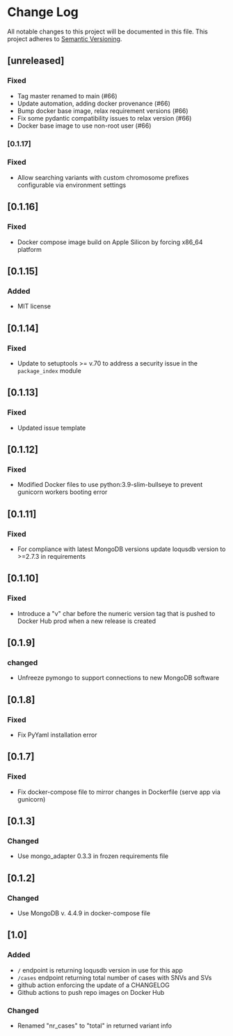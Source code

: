 # Change Log
All notable changes to this project will be documented in this file.
This project adheres to [Semantic Versioning](http://semver.org/).

## [unreleased]
### Fixed
- Tag master renamed to main (#66)
- Update automation, adding docker provenance (#66)
- Bump docker base image, relax requirement versions (#66)
- Fix some pydantic compatibility issues to relax version (#66)
- Docker base image to use non-root user (#66)

### [0.1.17]
### Fixed
- Allow searching variants with custom chromosome prefixes configurable via environment settings

## [0.1.16]
### Fixed
- Docker compose image build on Apple Silicon by forcing x86_64 platform

## [0.1.15]
### Added
- MIT license

## [0.1.14]
### Fixed
- Update to setuptools >= v.70 to address a security issue in the `package_index` module

## [0.1.13]
### Fixed
- Updated issue template

## [0.1.12]
### Fixed
-  Modified Docker files to use python:3.9-slim-bullseye to prevent gunicorn workers booting error

## [0.1.11]
### Fixed
-  For compliance with latest MongoDB versions update loqusdb version to >=2.7.3 in requirements

## [0.1.10]
### Fixed
-  Introduce a "v" char before the numeric version tag that is pushed to Docker Hub prod when a new release is created

## [0.1.9]
### changed
- Unfreeze pymongo to support connections to new MongoDB software

## [0.1.8]
### Fixed
- Fix PyYaml installation error

## [0.1.7]
### Fixed
- Fix docker-compose file to mirror changes in Dockerfile (serve app via gunicorn)

## [0.1.3]
### Changed
- Use mongo_adapter 0.3.3 in frozen requirements file

## [0.1.2]
### Changed
- Use MongoDB v. 4.4.9 in docker-compose file

## [1.0]
### Added
- `/` endpoint is returning loqusdb version in use for this app
- `/cases` endpoint returning total number of cases with SNVs and SVs
- github action enforcing the update of a CHANGELOG
- Github actions to push repo images on Docker Hub
### Changed
- Renamed "nr_cases" to "total" in returned variant info

